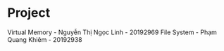 # Project
Virtual Memory - Nguyễn Thị Ngọc Linh - 20192969
File System - Phạm Quang Khiêm - 20192938

